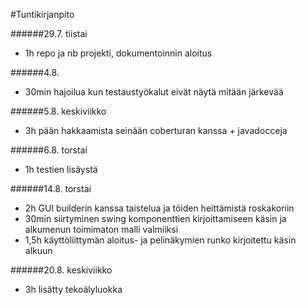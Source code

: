 #Tuntikirjanpito

######29.7. tiistai

* 1h repo ja nb projekti, dokumentoinnin aloitus

######4.8.

* 30min hajoilua kun testaustyökalut eivät näytä mitään järkevää

######5.8. keskiviikko

* 3h pään hakkaamista seinään coberturan kanssa + javadocceja

######6.8. torstai

* 1h testien lisäystä

######14.8. torstai
* 2h GUI builderin kanssa taistelua ja töiden heittämistä roskakoriin
* 30min siirtyminen swing komponenttien kirjoittamiseen käsin ja alkumenun toimimaton malli valmiiksi
* 1,5h käyttöliittymän aloitus- ja pelinäkymien runko kirjoitettu käsin alkuun

######20.8. keskiviikko
* 3h lisätty tekoälyluokka
